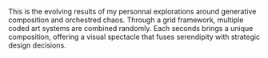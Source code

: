 This is the evolving results of my personnal explorations around generative composition and orchestred chaos. Through a grid framework, multiple coded art systems are combined randomly. Each seconds brings a unique composition, offering a visual spectacle that fuses serendipity with strategic design decisions. 